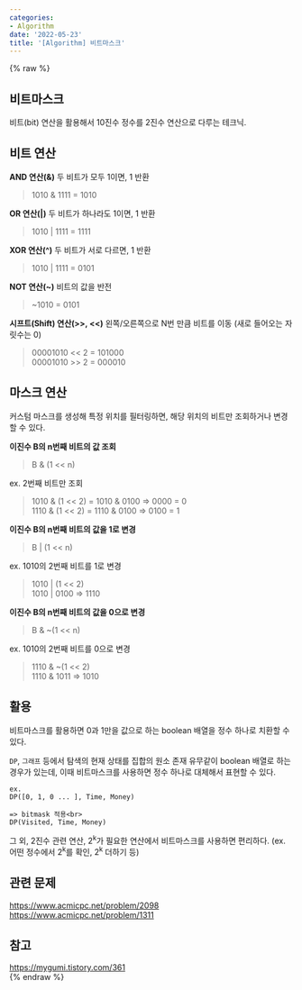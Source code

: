 ```yaml
---
categories:
- Algorithm
date: '2022-05-23'
title: '[Algorithm] 비트마스크'
---
```


{% raw %}
## 비트마스크
비트(bit) 연산을 활용해서 10진수 정수를 2진수 연산으로 다루는 테크닉.

## 비트 연산
**AND 연산(&)**
두 비트가 모두 1이면, 1 반환
> 1010 & 1111 = 1010<br>

**OR 연산(|)**
두 비트가 하나라도 1이면, 1 반환
> 1010 | 1111 = 1111<br>

**XOR 연산(^)**
두 비트가 서로 다르면, 1 반환
> 1010 | 1111 = 0101<br>

**NOT 연산(~)**
비트의 값을 반전
> ~1010 = 0101<br>

**시프트(Shift) 연산(>>, <<)**
왼쪽/오른쪽으로 N번 만큼 비트를 이동 (새로 들어오는 자릿수는 0)
> 00001010 << 2 = 101000  <br>
> 00001010 >> 2 = 000010<br>

## 마스크 연산
커스텀 마스크를 생성해 특정 위치를 필터링하면, 해당 위치의 비트만 조회하거나 변경할 수 있다.

**이진수 B의 n번째 비트의 값 조회**
> B & (1 << n)  <br>

ex. 2번째 비트만 조회
> 1010 & (1 << 2) = 1010 & 0100 => 0000 = 0 <br>
> 1110 & (1 << 2) = 1110 & 0100 => 0100 = 1 <br>

**이진수 B의 n번째 비트의 값을 1로 변경**
> B | (1 << n)<br>

ex. 1010의 2번째 비트를 1로 변경
> 1010 | (1 << 2)<br>
> 1010 | 0100 => 1110<br>

**이진수 B의 n번째 비트의 값을 0으로 변경**
> B & ~(1 << n)<br>

ex. 1010의 2번째 비트를 0으로 변경
> 1110 & ~(1 << 2)  <br>
> 1110 & 1011 => 1010<br>

## 활용
비트마스크를 활용하면 0과 1만을 값으로 하는 boolean 배열을 정수 하나로 치환할 수 있다.

`DP`, `그래프` 등에서 탐색의 현재 상태를 집합의 원소 존재 유무같이 boolean 배열로 하는 경우가 있는데, 이때 비트마스크를 사용하면 정수 하나로 대체해서 표현할 수 있다.
```
ex.
DP([0, 1, 0 ... ], Time, Money)

=> bitmask 적용<br>
DP(Visited, Time, Money)
```

그 외, 2진수 관련 연산, 2<sup>k</sup>가 필요한 연산에서 비트마스크를 사용하면 편리하다. (ex. 어떤 정수에서 2<sup>k</sup>를 확인, 2<sup>k</sup> 더하기 등)<br>

## 관련 문제
https://www.acmicpc.net/problem/2098<br>
https://www.acmicpc.net/problem/1311<br>

## 참고
https://mygumi.tistory.com/361<br>
{% endraw %}